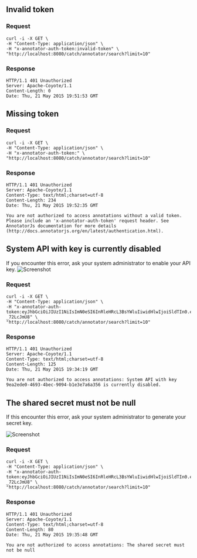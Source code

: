 ## Invalid token

### Request 
```
curl -i -X GET \
-H "Content-Type: application/json" \
-H "x-annotator-auth-token:invalid-token" \
"http://localhost:8080/catch/annotator/search?limit=10"
```
### Response
```
HTTP/1.1 401 Unauthorized
Server: Apache-Coyote/1.1
Content-Length: 0
Date: Thu, 21 May 2015 19:51:53 GMT

```

## Missing token

### Request 
```
curl -i -X GET \
-H "Content-Type: application/json" \
-H "x-annotator-auth-token:" \
"http://localhost:8080/catch/annotator/search?limit=10"
```
### Response
```
HTTP/1.1 401 Unauthorized
Server: Apache-Coyote/1.1
Content-Type: text/html;charset=utf-8
Content-Length: 234
Date: Thu, 21 May 2015 19:52:35 GMT

You are not authorized to access annotations without a valid token. Please include an 'x-annotator-auth-token' request header. See AnnotatorJs documentation for more details (http://docs.annotatorjs.org/en/latest/authentication.html).
```

## System API with key <api-key> is currently disabled
If you encounter this error, ask your system administrator to enable your API key. 
![Screenshot](/img/disabled-api-key.png)

### Request
```
curl -i -X GET \
-H "Content-Type: application/json" \
-H "x-annotator-auth-token:eyJhbGciOiJIUzI1NiIsImN0eSI6InRleHRcL3BsYWluIiwidHlwIjoiSldTIn0.eyJjb25zdW1lcktleSI6IjllYTJlZGUwLTQ2OTMtNGJlYy05MDk0LWIxZTNlN2E2YTM1NiIsImlzc3VlZEF0IjoiMjAxNS0wNS0wOFQwODoxMjoxOCswMDAwIiwidXNlcklkIjoiYWRtaW4iLCJqdGkiOiJiMjgxYzNmMy00YTg1LTQ3OWQtYWZlMS1mNTVmOTgyOGVmOWIiLCJ0dGwiOjg2NDAwLCJpYXQiOjE0MzExMTU5Mzh9.AduJJX_VijIEKUQ5WO_Ofu6tCURQZ67mf-_72LcJmU8" \
"http://localhost:8080/catch/annotator/search?limit=10"
```
### Response
```
HTTP/1.1 401 Unauthorized
Server: Apache-Coyote/1.1
Content-Type: text/html;charset=utf-8
Content-Length: 125
Date: Thu, 21 May 2015 19:34:19 GMT

You are not authorized to access annotations: System API with key 9ea2ede0-4693-4bec-9094-b1e3e7a6a356 is currently disabled.
```

## The shared secret must not be null
If this encounter this error, ask your system administrator to generate your secret key. 

![Screenshot](/img/secret-key-cannot-be-null.png)

### Request 
```
curl -i -X GET \
-H "Content-Type: application/json" \
-H "x-annotator-auth-token:eyJhbGciOiJIUzI1NiIsImN0eSI6InRleHRcL3BsYWluIiwidHlwIjoiSldTIn0.eyJjb25zdW1lcktleSI6IjllYTJlZGUwLTQ2OTMtNGJlYy05MDk0LWIxZTNlN2E2YTM1NiIsImlzc3VlZEF0IjoiMjAxNS0wNS0wOFQwODoxMjoxOCswMDAwIiwidXNlcklkIjoiYWRtaW4iLCJqdGkiOiJiMjgxYzNmMy00YTg1LTQ3OWQtYWZlMS1mNTVmOTgyOGVmOWIiLCJ0dGwiOjg2NDAwLCJpYXQiOjE0MzExMTU5Mzh9.AduJJX_VijIEKUQ5WO_Ofu6tCURQZ67mf-_72LcJmU8" \
"http://localhost:8080/catch/annotator/search?limit=10"

```

### Response
```
HTTP/1.1 401 Unauthorized
Server: Apache-Coyote/1.1
Content-Type: text/html;charset=utf-8
Content-Length: 80
Date: Thu, 21 May 2015 19:35:48 GMT

You are not authorized to access annotations: The shared secret must not be null
```

